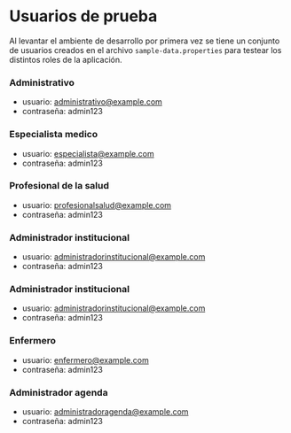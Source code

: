 # Usuarios de prueba

Al levantar el ambiente de desarrollo por primera vez se tiene un conjunto de usuarios creados en el archivo `sample-data.properties` para testear los distintos roles de la aplicación.


### Administrativo

* usuario: administrativo@example.com
* contraseña: admin123

### Especialista medico

* usuario: especialista@example.com
* contraseña: admin123

### Profesional de la salud

* usuario: profesionalsalud@example.com
* contraseña: admin123


### Administrador institucional

* usuario: administradorinstitucional@example.com
* contraseña: admin123


### Administrador institucional

* usuario: administradorinstitucional@example.com
* contraseña: admin123


### Enfermero

* usuario: enfermero@example.com
* contraseña: admin123

### Administrador agenda

* usuario: administradoragenda@example.com
* contraseña: admin123